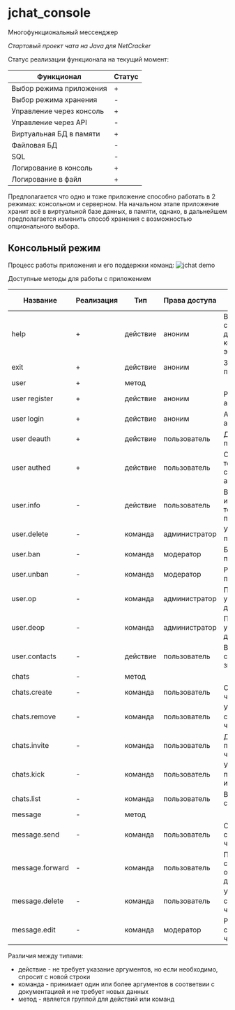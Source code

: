# jchat_console
Многофункциональный мессенджер

*Стартовый проект чата на Java для NetCracker*

Статус реализации функционала на текущий момент:

Функционал               | Статус |
------------------------ | ------ |
Выбор режима приложения  | +      |
Выбор режима хранения    | -      |
Управление через консоль | +      |
Управление через API     | -      |
Виртуальная БД в памяти  | +      |
Файловая БД              | -      |
SQL                      | -      |
Логирование в консоль    | +      |
Логирование в файл       | +      |

Предполагается что одно и тоже приложение способно работать в 2 режимах: консольном и серверном.
На начальном этапе приложение хранит всё в виртуальной базе данных, в памяти, однако, в дальнейшем предполагается изменить способ хранения с возможностью опционального выбора.

## Консольный режим

Процесс работы приложения и его поддержки команд:
![jchat demo](https://raw.githubusercontent.com/iLeonidze/jchat_console/master/app%20process.gif)

Доступные методы для работы с приложением

Название        | Реализация | Тип       | Права доступа | Описание работы
--------------- | ---------  | --------- | ------------- | ---
help            | +          | действие  | аноним        | Выводит список доступных команд вроде этого
exit            | +          | действие  | аноним        | Завершает приложение
user            | +          | метод     |               | 
user register   | +          | действие  | аноним        | Регистрирует анонима
user login      | +          | действие  | аноним        | Авторизует анонима
user deauth     | +          | действие  | пользователь  | Деавторизует пользователя
user authed     | +          | действие  | пользователь  | Сообщает о текущей сессии авторизации
user.info       | -          | действие  | пользователь  | Выводит информацию о текущем пользователе
user.delete     | -          | команда   | администратор | Удаляет пользователя
user.ban        | -          | команда   | модератор     | Банит пользователя
user.unban      | -          | команда   | модератор     | Разбанивает пользователя
user.op         | -          | команда   | администратор | Повышает уровень доступа на 1
user.deop       | -          | команда   | администратор | Понижает уровень доступа на 1
user.contacts   | -          | действие  | пользователь  | Выводит список всех знакомых
chats           | -          | метод     |               | 
chats.create    | -          | команда   | пользователь  | Создает новый чат
chats.remove    | -          | команда   | пользователь  | Удаляет существующий чат
chats.invite    | -          | команда   | пользователь  | Добавляет пользователя в чат
chats.kick      | -          | команда   | пользователь  | Удаляет пользователя из чата
chats.list      | -          | команда   | пользователь  | Выводит список чатов
message         | -          | метод     |               | 
message.send    | -          | команда   | пользователь  | Отправляет сообщение в чат
message.forward | -          | команда   | пользователь  | Пересылает сообщение из одного чата в другой
message.delete  | -          | команда   | пользователь  | Удаляет сообщение из чата
message.edit    | -          | команда   | модератор     | Редактирует сообщение в чате

Различия между типами:

* действие - не требует указание аргументов, но если необходимо, спросит с новой строки
* команда - принимает один или более аргументов в соответвии с документацией и не требует новых данных
* метод - является группой для действий или команд

